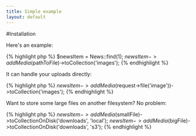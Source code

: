 ```yaml
---
title: Simple example
layout: default
---
```

#Installation

Here's an example:

{% highlight php %}
$newsItem = News::find(1);
$newsItem->addMedia($pathToFile)->toCollection('images');
{% endhighlight %}

It can handle your uploads directly:

{% highlight php %}
$newsItem->addMedia($request->file('image'))->toCollection('images');
{% endhighlight %}

Want to store some large files on another filesystem? No problem:

{% highlight php %}
$newsItem->addMedia($smallFile)->toCollectionOnDisk('downloads', 'local');
$newsItem->addMedia($bigFile)->toCollectionOnDisk('downloads', 's3');
{% endhighlight %}

